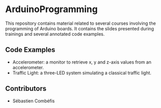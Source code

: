 # ArduinoProgramming

This repository contains material related to several courses involving the programming of Arduino boards. It contains the slides presented during trainings and several annotated code examples.

## Code Examples

- Accelerometer: a monitor to retrieve x, y and z-axis values from an accelerometer.
- Traffic Light: a three-LED system simulating a classical traffic light.

## Contributors

- Sébastien Combéfis